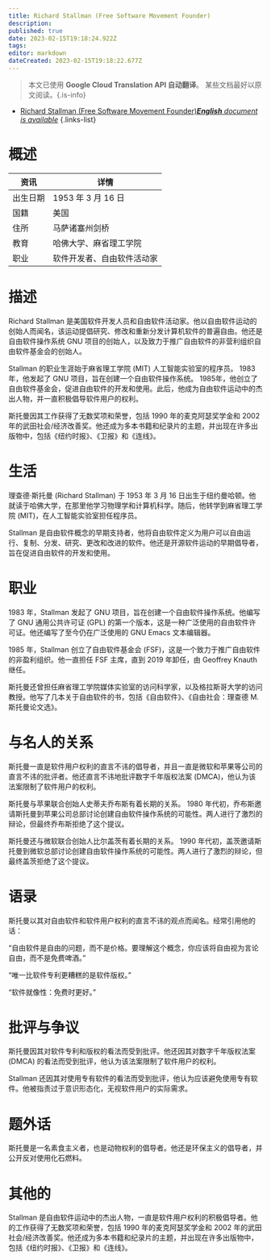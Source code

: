 ```yaml
---
title: Richard Stallman (Free Software Movement Founder)
description: 
published: true
date: 2023-02-15T19:18:24.922Z
tags: 
editor: markdown
dateCreated: 2023-02-15T19:18:22.677Z
---
```


> 本文已使用 **Google Cloud Translation API 自动翻译**。
某些文档最好以原文阅读。{.is-info}



- [Richard Stallman (Free Software Movement Founder)***English** document is available*](/en/Knowledge-base/Dictionary/Person/richard-stallman-free-software-movement-founder)
{.links-list}


# 概述

|资讯 |详情 |
| ---------- | ------ |
|出生日期 | 1953 年 3 月 16 日 |
|国籍 |美国 |
|住所 |马萨诸塞州剑桥 |
|教育 |哈佛大学、麻省理工学院|
|职业 |软件开发者、自由软件活动家 |

# 描述

Richard Stallman 是美国软件开发人员和自由软件活动家。他以自由软件运动的创始人而闻名，该运动提倡研究、修改和重新分发计算机软件的普遍自由。他还是自由软件操作系统 GNU 项目的创始人，以及致力于推广自由软件的非营利组织自由软件基金会的创始人。

Stallman 的职业生涯始于麻省理工学院 (MIT) 人工智能实验室的程序员。 1983 年，他发起了 GNU 项目，旨在创建一个自由软件操作系统。 1985年，他创立了自由软件基金会，促进自由软件的开发和使用。此后，他成为自由软件运动中的杰出人物，并一直积极倡导软件用户的权利。

斯托曼因其工作获得了无数奖项和荣誉，包括 1990 年的麦克阿瑟奖学金和 2002 年的武田社会/经济改善奖。他还成为多本书籍和纪录片的主题，并出现在许多出版物中，包括《纽约时报》、《卫报》和《连线》。

# 生活

理查德·斯托曼 (Richard Stallman) 于 1953 年 3 月 16 日出生于纽约曼哈顿。他就读于哈佛大学，在那里他学习物理学和计算机科学。随后，他转学到麻省理工学院 (MIT)，在人工智能实验室担任程序员。

Stallman 是自由软件概念的早期支持者，他将自由软件定义为用户可以自由运行、复制、分发、研究、更改和改进的软件。他还是开源软件运动的早期倡导者，旨在促进自由软件的开发和使用。

# 职业

1983 年，Stallman 发起了 GNU 项目，旨在创建一个自由软件操作系统。他编写了 GNU 通用公共许可证 (GPL) 的第一个版本，这是一种广泛使用的自由软件许可证。他还编写了至今仍在广泛使用的 GNU Emacs 文本编辑器。

1985 年，Stallman 创立了自由软件基金会 (FSF)，这是一个致力于推广自由软件的非盈利组织。他一直担任 FSF 主席，直到 2019 年卸任，由 Geoffrey Knauth 继任。

斯托曼还曾担任麻省理工学院媒体实验室的访问科学家，以及格拉斯哥大学的访问教授。他写了几本关于自由软件的书，包括《自由软件》、《自由社会：理查德 M. 斯托曼论文选》。

# 与名人的关系

斯托曼一直是软件用户权利的直言不讳的倡导者，并且一直是微软和苹果等公司的直言不讳的批评者。他还直言不讳地批评数字千年版权法案 (DMCA)，他认为该法案限制了软件用户的权利。

斯托曼与苹果联合创始人史蒂夫乔布斯有着长期的关系。 1980 年代初，乔布斯邀请斯托曼到苹果公司总部讨论创建自由软件操作系统的可能性。两人进行了激烈的辩论，但最终乔布斯拒绝了这个提议。

斯托曼还与微软联合创始人比尔盖茨有着长期的关系。 1990 年代初，盖茨邀请斯托曼到微软总部讨论创建自由软件操作系统的可能性。两人进行了激烈的辩论，但最终盖茨拒绝了这个提议。

# 语录

斯托曼以其对自由软件和软件用户权利的直言不讳的观点而闻名。经常引用他的话：

“自由软件是自由的问题，而不是价格。要理解这个概念，你应该将自由视为言论自由，而不是免费啤酒。”

“唯一比软件专利更糟糕的是软件版权。”

“软件就像性：免费时更好。”

# 批评与争议

斯托曼因其对软件专利和版权的看法而受到批评。他还因其对数字千年版权法案 (DMCA) 的看法而受到批评，他认为该法案限制了软件用户的权利。

Stallman 还因其对使用专有软件的看法而受到批评，他认为应该避免使用专有软件。他被指责过于意识形态化，无视软件用户的实际需求。

# 题外话

斯托曼是一名素食主义者，也是动物权利的倡导者。他还是环保主义的倡导者，并公开反对使用化石燃料。

# 其他的

Stallman 是自由软件运动中的杰出人物，一直是软件用户权利的积极倡导者。他的工作获得了无数奖项和荣誉，包括 1990 年的麦克阿瑟奖学金和 2002 年的武田社会/经济改善奖。他还成为多本书籍和纪录片的主题，并出现在许多出版物中，包括《纽约时报》、《卫报》和《连线》。